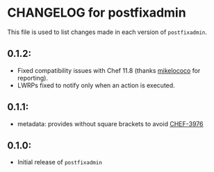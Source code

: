 # CHANGELOG for postfixadmin

This file is used to list changes made in each version of `postfixadmin`.

## 0.1.2:

* Fixed compatibility issues with Chef 11.8 (thanks [mikelococo](https://github.com/mikelococo) for reporting).
* LWRPs fixed to notify only when an action is executed.

## 0.1.1:

* metadata: provides without square brackets to avoid [CHEF-3976](https://tickets.opscode.com/browse/CHEF-3976)

## 0.1.0:

* Initial release of `postfixadmin`

